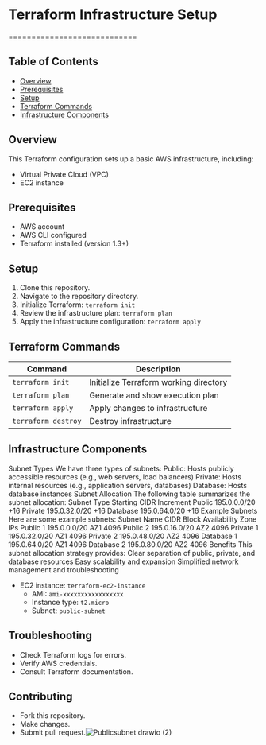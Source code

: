 # Terraform Infrastructure Setup
============================

## Table of Contents
- [Overview](#overview)
- [Prerequisites](#prerequisites)
- [Setup](#setup)
- [Terraform Commands](#terraform-commands)
- [Infrastructure Components](#infrastructure-components)

## Overview

This Terraform configuration sets up a basic AWS infrastructure, including:

* Virtual Private Cloud (VPC)
* EC2 instance

## Prerequisites

* AWS account
* AWS CLI configured
* Terraform installed (version 1.3+)

## Setup

1. Clone this repository.
2. Navigate to the repository directory.
3. Initialize Terraform: `terraform init`
4. Review the infrastructure plan: `terraform plan`
5. Apply the infrastructure configuration: `terraform apply`

## Terraform Commands

| Command | Description |
| --- | --- |
| `terraform init` | Initialize Terraform working directory |
| `terraform plan` | Generate and show execution plan |
| `terraform apply` | Apply changes to infrastructure |
| `terraform destroy` | Destroy infrastructure |

## Infrastructure Components

Subnet Types
We have three types of subnets:
Public: Hosts publicly accessible resources (e.g., web servers, load balancers)
Private: Hosts internal resources (e.g., application servers, databases)
Database: Hosts database instances
Subnet Allocation
The following table summarizes the subnet allocation:
Subnet Type	Starting CIDR	Increment
Public	195.0.0.0/20	+16
Private	195.0.32.0/20	+16
Database	195.0.64.0/20	+16
Example Subnets
Here are some example subnets:
Subnet Name	CIDR Block	Availability Zone	IPs
Public 1	195.0.0.0/20	AZ1	4096
Public 2	195.0.16.0/20	AZ2	4096
Private 1	195.0.32.0/20	AZ1	4096
Private 2	195.0.48.0/20	AZ2	4096
Database 1	195.0.64.0/20	AZ1	4096
Database 2	195.0.80.0/20	AZ2	4096
Benefits
This subnet allocation strategy provides:
Clear separation of public, private, and database resources
Easy scalability and expansion
Simplified network management and troubleshooting


* EC2 instance: `terraform-ec2-instance`
	+ AMI: `ami-xxxxxxxxxxxxxxxxx`
	+ Instance type: `t2.micro`
	+ Subnet: `public-subnet`

## Troubleshooting

* Check Terraform logs for errors.
* Verify AWS credentials.
* Consult Terraform documentation.


## Contributing

* Fork this repository.
* Make changes.
* Submit pull request.![Publicsubnet drawio (2)](https://github.com/user-attachments/assets/595d036d-7cc7-41ad-bb70-c5a74e0e8421)


